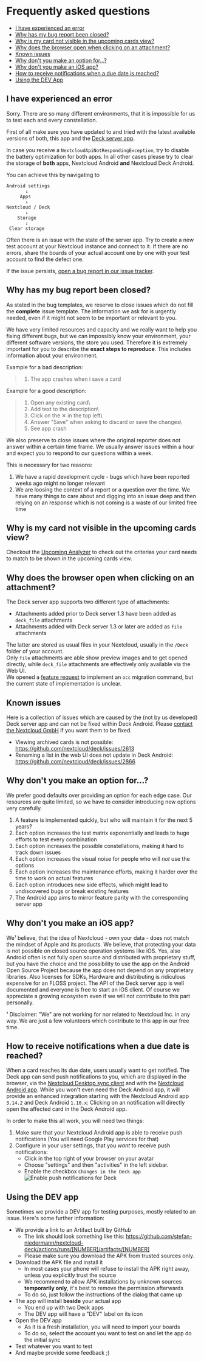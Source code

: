# Frequently asked questions

- [I have experienced an error](#i-have-experienced-an-error)
- [Why has my bug report been closed?](#why-has-my-bug-report-been-closed)
- [Why is my card not visible in the upcoming cards view?](#why-is-my-card-not-visible-in-the-upcoming-cards-view)
- [Why does the browser open when clicking on an attachment?](#why-does-the-browser-open-when-clicking-on-an-attachment)
- [Known issues](#known-issues)
- [Why don't you make an option for…?](#why-dont-you-make-an-option-for)
- [Why don't you make an iOS app?](#why-dont-you-make-an-ios-app)
- [How to receive notifications when a due date is reached?](#how-to-receive-notifications-when-a-due-date-is-reached)
- [Using the DEV App](#using-the-dev-app)

## I have experienced an error

Sorry. There are so many different environments, that it is impossible for us to test each and every constellation.

First of all make sure you have updated to and tried with the latest available versions of both, this app and the [Deck server app](https://apps.nextcloud.com/apps/deck).

In case you receive a `NextcloudApiNotRespondingException`, try to disable the battery optimization for both apps.
In all other cases please try  to clear the storage of **both** apps, Nextcloud Android **and** Nextcloud Deck Android.

You can achieve this by navigating to

```
Android settings
       ↓
     Apps
       ↓
Nextcloud / Deck 
       ↓
    Storage
       ↓
 Clear storage
```

Often there is an issue with the state of the server app. Try to create a new test account at your Nextcloud instance and connect to it.
If there are no errors, share the boards of your actual account one by one with your test account to find the defect one.

If the issue persists, [open a bug report in our issue tracker](https://github.com/stefan-niedermann/nextcloud-deck/issues/new?assignees=&labels=bug&template=bug_report.md&title=).

## Why has my bug report been closed?

As stated in the bug templates, we reserve to close issues which do not fill the **complete** issue template. The information we ask for is urgently needed, even if it might not seem to be important or relevant to you.

We have very limited resources and capacity and we really want to help you fixing different bugs, but we can impossibly know your environment, your different software versions, the store you used.
Therefore it is extremely important for you to describe the **exact steps to reproduce**. This includes information about your environment.

Example for a bad description:

> 1. The app crashes when i save a card

Example for a good description:

> 1. Open any existing card\
> 2. Add text to the description\
> 3. Click on the ✕ in the top left\
> 4. Answer "Save" when asking to discard or save the changes\
> 5. See app crash

We also preserve to close issues where the original reporter does not answer within a certain time frame. We usually answer issues within a hour and expect you to respond to our questions within a week.

This is necessary for two reasons:

1. We have a rapid development cycle - bugs which have been reported weeks ago might no longer relevant
2. We are loosing the context of a report or a question over the time. We have many things to care about and digging into an issue deep and then relying on an response which is not coming is a waste of our limited free time

## Why is my card not visible in the upcoming cards view?

Checkout the [Upcoming Analyzer](https://upcoming-analyzer.niedermann.it/) to check out the criterias your card needs to match to be shown in the upcoming cards view.

## Why does the browser open when clicking on an attachment?

The Deck server app supports two different type of attachments:
- Attachments added prior to Deck server 1.3 have been added as `deck_file` attachments
- Attachments added with Deck server 1.3 or later are added as `file` attachments

The latter are stored as usual files in your Nextcloud, usually in the `/Deck` folder of your account.  
Only `file` attachments are able show preview images and to get opened directly, while `deck_file` attachments are effectively only available via the Web UI.  
We opened a [feature request](https://github.com/nextcloud/deck/issues/3101) to implement an `occ` migration command, but the current state of implementation is unclear.

## Known issues

Here is a collection of issues which are caused by the (not by us developed) Deck server app and can not be fixed within Deck Android. Please [contact the Nextcloud GmbH](https://nextcloud.com/contact/) if you want them to be fixed.

- Viewing archived cards is not possible: https://github.com/nextcloud/deck/issues/2613
- Renaming a list in the web UI does not update in Deck Android: https://github.com/nextcloud/deck/issues/2866

## Why don't you make an option for…?

We prefer good defaults over providing an option for each edge case. Our resources are quite limited, so we have to consider introducing new options very carefully.

1. A feature is implemented quickly, but who will maintain it for the next 5 years?
2. Each option increases the test matrix exponentially and leads to huge efforts to test every combination
3. Each option increases the possible constellations, making it hard to track down issues
4. Each option increases the visual noise for people who will *not* use the options
5. Each option increases the maintenance efforts, making it harder over the time to work on actual features
6. Each option introduces new side effects, which might lead to undiscovered bugs or break existing features
7. The Android app aims to mirror feature parity with the corresponding server app

## Why don't you make an iOS app?

We¹ believe, that the idea of Nextcloud - own your data - does not match the mindset of Apple and its products. We believe, that protecting your data is not possible on closed source operation systems like iOS. Yes, also Android often is not fully open source and distributed with proprietary stuff, but you have the choice and the possibility to use the app on the Android Open Source Project because the app does not depend on any proprietary libraries.
Also licenses for SDKs, Hardware and distributing is ridiculous expensive for an FLOSS project.
The API of the Deck server app is well documented and everyone is free to start an iOS client. Of course we appreciate a growing ecosystem even if we will not contribute to this part personally.

¹ Disclaimer: "We" are not working for nor related to Nextcloud Inc. in any way. We are just a few volunteers which contribute to this app in our free time.

## How to receive notifications when a due date is reached?

When a card reaches its due date, users usually want to get notified. The Deck app can send push notifications to you, which are displayed in the browser, via the [Nextcloud Desktop sync client](https://nextcloud.com/install/#install-clients) and with the [Nextcloud Android app](https://apps.nextcloud.com/apps/android_nextcloud_app). While you won't even need the Deck Android app, it will provide an enhanced integration starting with the Nextcloud Android app `3.14.2` and Deck Android `1.10.x`: Clicking on an notification will directly open the affected card in the Deck Android app.

In order to make this all work, you will need two things:
1. Make sure that your Nextcloud Android app is able to receive push notifications (You will need Google Play services for that)
2. Configure in your user settings, that you *want* to receive push notifications:
    - Click in the top right of your browser on your avatar
    - Choose "settings" and then "activities" in the left sidebar.
    - Enable the checkbox `Changes in the Deck app`
       ![Enable push notifications for Deck](https://user-images.githubusercontent.com/4741199/125485987-398f3ee8-f59c-4234-8453-1da679d4d7c5.png)

## Using the DEV app

Sometimes we provide a DEV app for testing purposes, mostly related to an issue. Here's some further information:

- We provide a link to an Artifact built by GitHub 
  - The link should look something like this: https://github.com/stefan-niedermann/nextcloud-deck/actions/runs/[NUMBER]/artifacts/[NUMBER] 
  - Please make sure you download the APK from trusted sources only. 
- Download the APK file and install it
  - In most cases your phone will refuse to install the APK right away, unless you explicitly trust the source
  - We recommend to allow APK installations by unknown sources **temporarily only**, it's best to remove the permission afterwards
  - To do so, just follow the instructions of the dialog that came up
- The app will install **beside** your actual app
  - You end up with two Deck apps
  - The DEV app will have a "DEV" label on its icon
- Open the DEV app
  - As it is a fresh installation, you will need to import your boards
  - To do so, select the account you want to test on and let the app do the initial sync
- Test whatever you want to test
- And maybe provide some feedback ;)